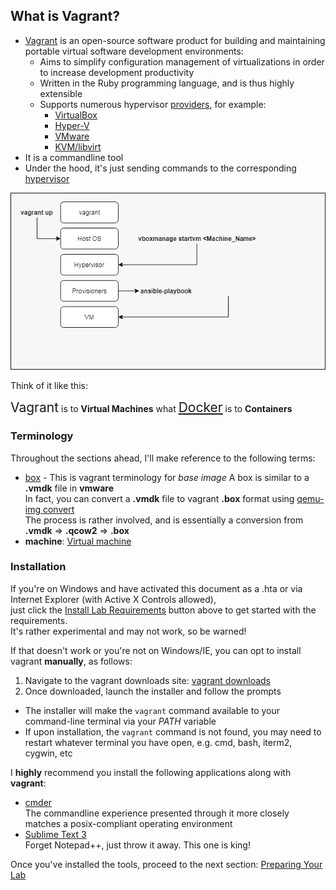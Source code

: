 <section id="vagrant_introduction" class="section">

## What is Vagrant?

* [Vagrant](https://www.vagrantup.com/) is an  open-source software product for building and 
maintaining portable virtual software development environments:
  * Aims to simplify configuration management of virtualizations in order to increase development productivity 
  * Written in the Ruby programming language, and is thus highly extensible
  * Supports numerous hypervisor [providers](https://www.vagrantup.com/docs/providers/), for example:
      - [VirtualBox](https://www.vagrantup.com/docs/virtualbox/)
      - [Hyper-V](https://www.vagrantup.com/docs/hyperv/)
      - [VMware](https://www.vagrantup.com/docs/vmware/)
      - [KVM/libvirt](https://github.com/vagrant-libvirt/vagrant-libvirt)
* It is a commandline tool
* Under the hood, it's just sending commands to the corresponding [hypervisor](https://www.reddit.com/r/explainlikeimfive/comments/l16v7/eli5_hypervisor/)

![Vagrant 'talking' to Virtualbox](lab1/assets/images/vagrant_up_diagram.png)

Think of it like this:

<span style="font-size: 1.5em">Vagrant</span> is to **Virtual Machines** what <span style="font-size: 1.5em">[Docker](https://www.reddit.com/r/sysadmin/comments/33uts6/eli5_docker_what_exactly_is_it_what_does_it_do/)</span> is to **Containers**

### Terminology

Throughout the sections ahead, I'll make reference to the following terms:

- [box](https://www.vagrantup.com/docs/boxes.html) - This is vagrant terminology for *base image*
A box is similar to a **.vmdk** file in **vmware**<br />
In fact, you can convert a **.vmdk** file to vagrant **.box** format using [qemu-img convert](https://docs.openstack.org/image-guide/convert-images.html)<br />
The process is rather involved, and is essentially a conversion from **.vmdk** => **.qcow2** => **.box**
- **machine**: [Virtual machine](https://www.reddit.com/r/explainlikeimfive/comments/1a86vh/eli5_what_is_a_virtual_machine_how_does_it_work/)

### Installation

If you're on Windows and have activated this document as a .hta or via Internet Explorer (with Active X Controls allowed), <br />
just click the <a href="#" class="flash" data-selector="#requirements" data-duration="300">Install Lab Requirements</a> button above to get started with the requirements.<br />
It's rather experimental and may not work, so be warned!<br />

If that doesn't work or you're not on Windows/IE, you can opt to install vagrant **manually**, as follows:

1. Navigate to the vagrant downloads site: [vagrant downloads](https://www.vagrantup.com/downloads.html)
1. Once downloaded, launch the installer and follow the prompts
  - The installer will make the `vagrant` command available to your command-line terminal via your *PATH* variable
  - If upon installation, the `vagrant` command is not found, you may need to restart whatever terminal you have open, e.g. cmd, bash, iterm2, cygwin, etc

I **highly** recommend you install the following applications along with **vagrant**:
  - [cmder](http://cmder.net/)<br />
    The commandline experience presented through it more closely matches a posix-compliant operating environment
  - [Sublime Text 3](https://www.sublimetext.com/3)<br />
    Forget Notepad++, just throw it away. This one is king!

Once you've installed the tools, proceed to the next section: <a href="#" id="vagrant_lab" class="section_link">Preparing Your Lab</a>

</section>